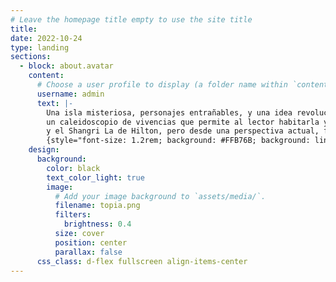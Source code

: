```yaml
---
# Leave the homepage title empty to use the site title
title:
date: 2022-10-24
type: landing
sections:
  - block: about.avatar
    content:
      # Choose a user profile to display (a folder name within `content/authors/`)
      username: admin
      text: |-
        Una isla misteriosa, personajes entrañables, y una idea revolucionaria. Topia es una novela para leer y releer, 
        un caleidoscopio de vivencias que permite al lector habitarla y dejarse habitar. Un libro que sigue la tradición de Tomás Moro, 
        y el Shangri La de Hilton, pero desde una perspectiva actual, femenina y que invita a la acción más que a la contemplación..
        {style="font-size: 1.2rem; background: #FFB76B; background: linear-gradient(to right, #FFB76B 0%, #FFA73D 30%, #FF7C00 60%, #FF7F04 100%); -webkit-background-clip: text; -webkit-text-fill-color: transparent;"}
    design:
      background:
        color: black
        text_color_light: true
        image:
          # Add your image background to `assets/media/`.
          filename: topia.png
          filters:
            brightness: 0.4
          size: cover
          position: center
          parallax: false
      css_class: d-flex fullscreen align-items-center
---
```

